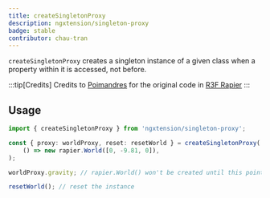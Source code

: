 ```yaml
---
title: createSingletonProxy
description: ngxtension/singleton-proxy
badge: stable
contributor: chau-tran
---
```


`createSingletonProxy` creates a singleton instance of a given class when a property within it is accessed, not before.

:::tip[Credits]
Credits to [Poimandres](https://pmnd.rs/) for the original code in [R3F Rapier](https://github.com/pmndrs/react-three-rapier)
:::

## Usage

```ts
import { createSingletonProxy } from 'ngxtension/singleton-proxy';

const { proxy: worldProxy, reset: resetWorld } = createSingletonProxy(
	() => new rapier.World([0, -9.81, 0]),
);

worldProxy.gravity; // rapier.World() won't be created until this point

resetWorld(); // reset the instance
```
